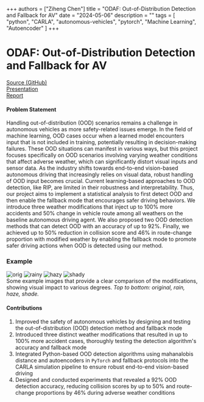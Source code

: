 +++
authors = ["Ziheng Chen"]
title = "ODAF: Out-of-Distribution Detection and Fallback for AV"
date = "2024-05-06"
description = ""
tags = [
    "python", 
    "CARLA",
    "autonomous-vehicles",
    "pytorch",
    "Machine Learning",
    "Autoencoder"
]
+++

# ODAF: Out-of-Distribution Detection and Fallback for AV

[Source (GitHub)](https://github.com/zihengjackchen/OOD-Detection-and-Fallback-for-AV)  
[Presentation](https://github.com/zihengjackchen/OOD-Detection-and-Fallback-for-AV/blob/main/deliverables/ECE%20542%20Final%20Project.pdf)  
[Report](https://github.com/zihengjackchen/OOD-Detection-and-Fallback-for-AV/blob/main/deliverables/Out-of-Distribution%20Detection%20and%20Fallback%20for%20Autonomous%20Vehicles.pdf)  

#### Problem Statement
Handling out-of-distribution (OOD) scenarios remains a challenge in autonomous vehicles as more safety-related issues emerge. In the field of machine learning, OOD cases occur when a learned model encounters input that is not included in training, potentially resulting in decision-making failures. These OOD situations can manifest in various ways, but this project focuses specifically on OOD scenarios involving varying weather conditions that affect adverse weather, which can significantly distort visual inputs and sensor data. As the industry shifts towards end-to-end vision-based autonomous driving that increasingly relies on visual data, robust handling of OOD input becomes crucial. Current learning-based approaches to OOD detection, like RIP, are limited in their robustness and interpretability. Thus, our project aims to implement a statistical analysis to first detect OOD and then enable the fallback mode that encourages safer driving behaviors. We introduce three weather modifications that inject up to 100% more accidents and 50% change in vehicle route among all weathers on the baseline autonomous driving agent. We also proposed two OOD detection methods that can detect OOD with an accuracy of up to 92%. Finally, we achieved up to 50% reduction in collision score and 46% in route-change proportion with modified weather by enabling the fallback mode to promote safer driving actions when OOD is detected using our method.

### Example
![orig](/images/projects/ODAF_orig.png#center)
![rainy](/images/projects/ODAF_rainy_250.png#center)
![hazy](/images/projects/ODAF_hazy_150.png#center)
![shady](/images/projects/ODAF_shady_0.5.png#center)  
Some example images that provide a clear comparison of the modifications, showing visual impact to various degrees. *Top to bottom: original, rain, haze, shade.*

#### Contributions
1. Improved the safety of autonomous vehicles by designing and testing the out-of-distribution (OOD) detection method and fallback mode
2. Introduced three distinct weather modifications that resulted in up to 100% more accident cases, thoroughly testing the detection algorithm's accuracy and fallback mode
3. Integrated Python-based OOD detection algorithms using mahanalobis distance and autoencoders in `PyTorch` and fallback protocols into the CARLA simulation pipeline to ensure robust end-to-end vision-based driving
4. Designed and conducted experiments that revealed a 92% OOD detection accuracy, reducing collision scores by up to 50% and route-change proportions by 46% during adverse weather conditions